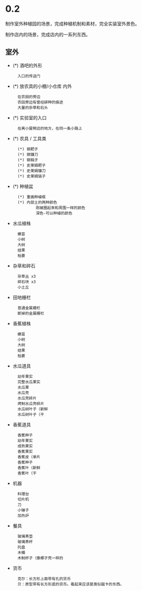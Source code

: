 # 0.2

制作室外种植园的场景，完成种植机制和素材，完全实装室外景色。

制作店内的场景，完成店内的一系列东西。

## 室外

- (*) 酒吧的外形
  
        入口的传送门

- (*) 放农具的小棚/小仓库 内外

        在农田的旁边
        农田旁边有曾经耕种的痕迹
        大量的杂草和石头

- (*) 实验室的入口
  
        在离小屋稍远的地方，在同一条小路上

- (*) 农具 / 工具类
  
        (*) 钢耙子
        (*) 钢镰刀
        (*) 钢稿子
        (*) 史莱姆耙子
        (*) 史莱姆镰刀
        (*) 史莱姆镐子 

- (*) 种植盆

        (*) 重画种植框
        (*) 内部土的两种颜色
                刚被圈起来和周围一样的颜色
                深色-可以种植的颜色

- 水瓜植株
  
        嫩苗
        小树
        大树
        结果
        枯萎

- 杂草和碎石

        杂草丛 x3
        碎石块 x3
        小土丘

- 田地栅栏

        普通金属栅栏
        断掉的金属栅栏

- 香蕉植株
  
        嫩苗
        小树
        大树
        结果
        枯萎

- 水瓜道具

        幼年果实
        完整水瓜果实
        水瓜果
        水瓜壳
        水瓜壳碎片
        烤制水瓜壳碎片
        水瓜树叶子（新鲜
        水瓜树叶子（干

- 香蕉道具

        香蕉种子
        幼年果实
        成熟果实
        香蕉果实
        香蕉皮（单片
        香蕉种子
        香蕉叶（新鲜
        香蕉叶（干

- 机器

        料理台
        切片机
        刀
        小锤子
        加热炉

- 餐具

        玻璃茶壶
        玻璃茶杯
        托盘
        木桶
        木制杯子（像椰子壳一样的

- 货币
  
        克尔：长方形上面带有孔的货币
        贝：原型带有长方形底的货币。看起来应该是类似磁卡的东西。
